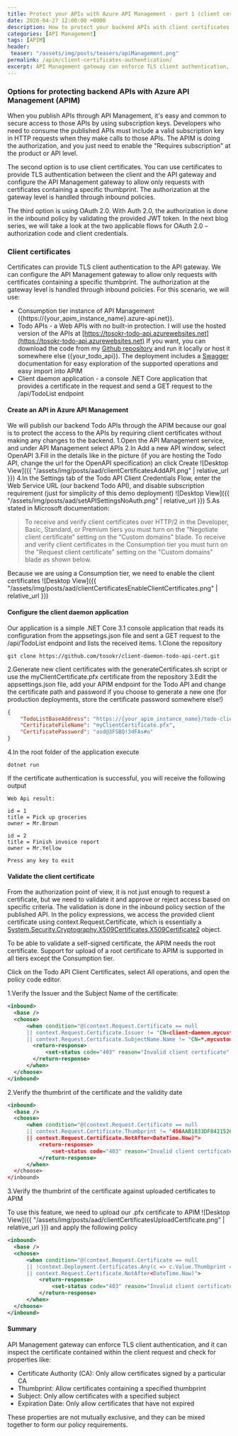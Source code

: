 ```yaml
---
title: Protect your APIs with Azure API Management - part 1 (client certificates)   
date: 2020-04-27 12:00:00 +0000
description: How to protect your backend APIs with client certificates using Azure API Management Gateway
categories: [API Management]
tags: [APIM]
header:
 teaser: "/assets/img/posts/teasers/apiManagement.png"
permalink: /apim/client-certificates-authentication/
excerpt: API Management gateway can enforce TLS client authentication, and it can inspect the certificate contained within the client request and check for properties like Certificate Authority (CA),  Thumbprint, Subject or Expiration Date. These properties are not mutually exclusive, and they can be mixed together to form our policy requirements. 
---
```

### Options for protecting backend APIs with Azure API Management (APIM)
When you publish APIs through API Management, it's easy and common to secure access to those APIs by using subscription keys. Developers who need to consume the published APIs must include a valid subscription key in HTTP requests when they make calls to those APIs. The APIM is doing the authorization, and you just need to enable the "Requires subscription" at the product or API level.  

The second option is to use client certificates. You can use certificates to provide TLS  authentication between the client and the API gateway and configure the API Management gateway to allow only requests with certificates containing a specific thumbprint. The authorization at the gateway level is handled through inbound policies.

The third option is using OAuth 2.0. With Auth 2.0, the authorization is done in the inbound policy by validating the provided JWT token. In the next blog series, we will take a look at the two applicable flows for OAuth 2.0 – authorization code and client credentials.

### Client certificates
Certificates can provide TLS client authentication to the API gateway. We can configure the API Management gateway to allow only requests with certificates containing a specific thumbprint. The authorization at the gateway level is handled through inbound policies. For this scenario, we will use:
- Consumption tier instance of API Management ({https://{your_apim_instance_name}.azure-api.net}).
- Todo APIs - a Web APIs with no built-in protection. I will use the hosted version of the APIs at [https://tosokr-todo-api.azurewebsites.net](https://tosokr-todo-api.azurewebsites.net) If you want, you can download the code from my [Github repository](https://github.com/tosokr/todo-api) and run it locally or host it somewhere else ({your_todo_api}). The deployment includes a [Swagger](https://tosokr-todo-api.azurewebsites.net/swagger) documentation for easy exploration of the supported operations and easy import into APIM
- Client daemon application - a console .NET Core application that provides a certificate in the request and send a GET request to the /api/TodoList endpoint

#### Create an API in Azure API Management
We will publish our backend Todo APIs through the APIM because our goal is to protect the access to the APIs by requiring client certificates without making any changes to the backend.
1.Open the API Management service, and under API Management select APIs
2.In Add a new API window, select OpenAPI
3.Fill in the details like in the picture (if you are hosting the Todo API, change the url for the OpenAPI specification) an click Create
 ![Desktop View]({{ "/assets/img/posts/aad/clientCertificatesAddAPI.png" | relative_url }}) 
4.In the Settings tab of the Todo API Client Credentials Flow, enter the Web Service URL (our backend Todo API), and disable subscription requirement (just for simplicity of this demo deployment)
 ![Desktop View]({{ "/assets/img/posts/aad/setAPISettingsNoAuth.png" | relative_url }})
5.As stated in Microsoft documentation: 
>To receive and verify client certificates over HTTP/2 in the Developer, Basic, Standard, or Premium tiers you must turn on the "Negotiate client certificate" setting on the "Custom domains" blade.
>To receive and verify client certificates in the Consumption tier you must turn on the "Request client certificate" setting on the "Custom domains" blade as shown below.

Because we are using a Consumption tier, we need to enable the client certificates
 ![Desktop View]({{ "/assets/img/posts/aad/clientCertificatesEnableClientCertificates.png" | relative_url }})

#### Configure the client daemon application
Our application is a simple .NET Core 3.1 console application that reads its configuration from the appsetings.json file and sent a GET request to the /api/TodoList endpoint and lists the received items.
1.Clone the repository
```shell
git clone https://github.com/tosokr/client-daemon-todo-api-cert.git
```
2.Generate new client certificates with the generateCertificates.sh script or use the myClientCertificate.pfx certificate  from the repository
3.Edit the appsettings.json file, add your APIM endpoint for the Todo API and change the certificate path and password if you choose to generate a new one (for production deployments, store the certificate password somewhere else!) 
```json
{
	"TodoListBaseAddress": "https://{your_apim_instance_name}/todo-client-certificates",
	"CertificateFileName": "myClientCertificate.pfx",
	"CertificatePassword": "asd@3FSBQ!3dFAs#o"
}
``` 
4.In the root folder of the application execute
```shell
dotnet run
```
If the certificate authentication is successful, you will receive the following output
```shell
Web Api result:

id = 1
title = Pick up groceries
owner = Mr.Brown

id = 2
title = Finish invoice report
owner = Mr.Yellow

Press any key to exit
```

#### Validate the client certificate
From the authorization point of view, it is not just enough to request a certificate, but we need to validate it and approve or reject access based on specific criteria. The validation is done in the inbound policy section of the published API. In the policy expressions, we access the provided client certificate using  context.Request.Certificate, which is essentially a [System.Security.Cryptography.X509Certificates.X509Certificate2]( https://docs.microsoft.com/en-us/dotnet/api/system.security.cryptography.x509certificates.x509certificate2?view=netframework-4.8) object.

To be able to validate a self-signed certificate, the APIM needs the root certificate. Support for upload of a root certificate to APIM is supported in all tiers except the Consumption tier. 

Click on the Todo API Client Certificates, select All operations, and open the policy code editor. 

1.Verify the Issuer and the Subject Name of the certificate:
```xml
<inbound>
  <base />
  <choose>
      <when condition="@(context.Request.Certificate == null 
      || context.Request.Certificate.Issuer != "CN=client-daemon.mycustomdomain.com, OU=Azure, O=tosokr.github.io, L=Amsterdam, S=North Holland, C=NL" 
      || context.Request.Certificate.SubjectName.Name != "CN=*.mycustomdomain.com")">
        <return-response>
            <set-status code="403" reason="Invalid client certificate" />
        </return-response>
      </when>
  </choose>
</inbound>
```
2.Verify the thumbrint of the certificate and the validity date
```xml
<inbound>
  <base />
  <choose>
      <when condition="@(context.Request.Certificate == null 
      || context.Request.Certificate.Thumbprint != "456AAB1833DF842152605DF6C2B1DB2BBA29380D"
      || context.Request.Certificate.NotAfter<DateTime.Now)">
          <return-response>
              <set-status code="403" reason="Invalid client certificate" />
          </return-response>
      </when>
  </choose>
</inbound>
```
3.Verify the thumbrint of the certificate against uploaded certificates to APIM

To use this feature, we need to upload our .pfx certificate to APIM
 ![Desktop View]({{ "/assets/img/posts/aad/clientCertificatesUploadCertificate.png" | relative_url }})
and apply the following policy
```xml
<inbound>
  <base />
  <choose>
      <when condition="@(context.Request.Certificate == null 
      || !context.Deployment.Certificates.Any(c => c.Value.Thumbprint == context.Request.Certificate.Thumbprint)
      || context.Request.Certificate.NotAfter<DateTime.Now)">
          <return-response>
              <set-status code="403" reason="Invalid client certificate" />
          </return-response>
      </when>
  </choose>
</inbound>
```

#### Summary
API Management gateway can enforce TLS client authentication, and it can inspect the certificate contained within the client request and check for properties like:
- Certificate Authority (CA): Only allow certificates signed by a particular CA
- Thumbprint: Allow certificates containing a specified thumbprint
- Subject: Only allow certificates with a specified subject
- Expiration Date: Only allow certificates that have not expired

These properties are not mutually exclusive, and they can be mixed together to form our policy requirements. 

